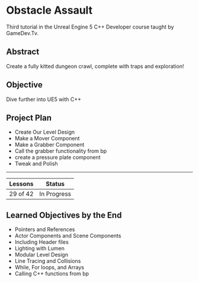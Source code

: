 # Obstacle Assault
Third tutorial in the Unreal Engine 5 C++ Developer course taught by GameDev.Tv.

## Abstract
Create a fully kitted dungeon crawl, complete with traps and exploration!

## Objective
Dive further into UE5 with C++

## Project Plan
- Create Our Level Design
- Make a Mover Component
- Make a Grabber Component
- Call the grabber functionality from bp
- create a pressure plate component
- Tweak and Polish

---

| Lessons | Status |
|---------|--------|
| 29 of 42 | In Progress |

## Learned Objectives by the End
- Pointers and References
- Actor Components and Scene Components
- Including Header files
- Lighting with Lumen
- Modular Level Design
- Line Tracing and Collisions
- While, For loops, and Arrays
- Calling C++ functions from bp